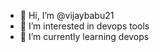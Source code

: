 - 👋 Hi, I’m @vijaybabu21
- 👀 I’m interested in devops tools
- 🌱 I’m currently learning devops

<!---
vijaybabu21/vijaybabu21 is a ✨ special ✨ repository because its `README.md` (this file) appears on your GitHub profile.
You can click the Preview link to take a look at your changes.
--->
